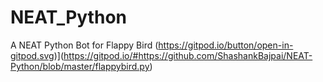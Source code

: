 # NEAT_Python
A NEAT Python Bot for Flappy Bird
(https://gitpod.io/button/open-in-gitpod.svg)](https://gitpod.io/#https://github.com/ShashankBajpai/NEAT-Python/blob/master/flappybird.py)
